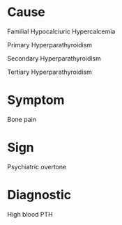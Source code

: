 # Cause

Familial Hypocalciuric Hypercalcemia

Primary Hyperparathyroidism

Secondary Hyperparathyroidism

Tertiary Hyperparathyroidism

# Symptom

Bone pain

# Sign

Psychiatric overtone

# Diagnostic

High blood PTH
